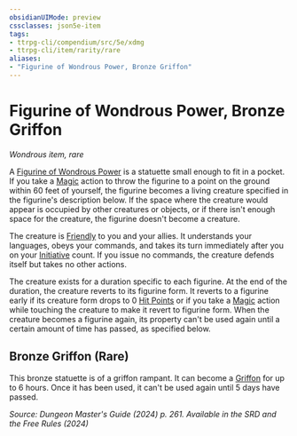 ```yaml
---
obsidianUIMode: preview
cssclasses: json5e-item
tags:
- ttrpg-cli/compendium/src/5e/xdmg
- ttrpg-cli/item/rarity/rare
aliases: 
- "Figurine of Wondrous Power, Bronze Griffon"
---
```

# Figurine of Wondrous Power, Bronze Griffon
*Wondrous item, rare*  



A [Figurine of Wondrous Power](/3-Mechanics/CLI/items/figurine-of-wondrous-power-xdmg.md) is a statuette small enough to fit in a pocket. If you take a [Magic](/3-Mechanics/CLI/actions.md#Magic) action to throw the figurine to a point on the ground within 60 feet of yourself, the figurine becomes a living creature specified in the figurine's description below. If the space where the creature would appear is occupied by other creatures or objects, or if there isn't enough space for the creature, the figurine doesn't become a creature.

The creature is [Friendly](/3-Mechanics/CLI/variant-rules/friendly-attitude-xphb.md) to you and your allies. It understands your languages, obeys your commands, and takes its turn immediately after you on your [Initiative](/3-Mechanics/CLI/variant-rules/initiative-xphb.md) count. If you issue no commands, the creature defends itself but takes no other actions.

The creature exists for a duration specific to each figurine. At the end of the duration, the creature reverts to its figurine form. It reverts to a figurine early if its creature form drops to 0 [Hit Points](/3-Mechanics/CLI/variant-rules/hit-points-xphb.md) or if you take a [Magic](/3-Mechanics/CLI/actions.md#Magic) action while touching the creature to make it revert to figurine form. When the creature becomes a figurine again, its property can't be used again until a certain amount of time has passed, as specified below.

## Bronze Griffon (Rare)

This bronze statuette is of a griffon rampant. It can become a [Griffon](/3-Mechanics/CLI/bestiary/monstrosity/griffon-xmm.md) for up to 6 hours. Once it has been used, it can't be used again until 5 days have passed.

*Source: Dungeon Master's Guide (2024) p. 261. Available in the <span title='Systems Reference Document (5.2)'>SRD</span> and the Free Rules (2024)*